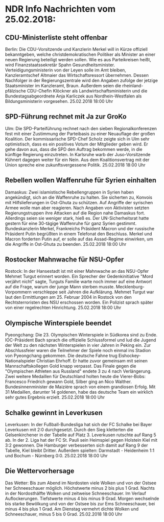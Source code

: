 # NDR Info Nachrichten vom 25.02.2018:


## CDU-Ministerliste steht offenbar
Berlin: Die CDU-Vorsitzende und Kanzlerin Merkel will in Kürze offiziell bekanntgeben, welche christdemokratischen Politiker als Minister an einer neuen Regierung beteiligt werden sollen. Wie es aus Parteikreisen heißt, wird Finanzstaatssekretär Spahn Gesundheitsminister. Verteidigungsministerin von der Leyen solle im Amt bleiben, Kanzleramtschef Altmaier das Wirtschaftsressort übernehmen. Dessen Nachfolger in der Regierungszentrale wird den Angaben zufolge der jetzige Staatsminister im Kanzleramt, Braun. Außerdem seien die rheinland-pfälzische CDU-Chefin Klöckner als Landwirtschaftsministerin und die Bundestagsabgeordnete Anja Karliczek aus Nordhein-Westfalen als Bildungsministerin vorgesehen. 25.02.2018 18:00 Uhr 

## SPD-Führung rechnet mit Ja zur GroKo
Ulm: Die SPD-Parteiführung rechnet nach den sieben Regionalkonferenzen fest mit einer Zustimmung der Parteibasis zu einer Neuauflage der großen Koalition. Der kommissarische SPD-Chef Scholz zeigte sich in Ulm sehr optimistisch, dass es ein positives Votum der Mitglieder geben wird. Er gehe davon aus, dass die SPD den Auftrag bekommen werde, in die künftige Regierung einzutreten. In Karlsruhe warb der Juso-Vorsitzende Kühnert dagegen weiter für ein Nein. Aus dem Koalitionsvertrag mit der Union spreche eine zukunftsvergessene Politik. 25.02.2018 18:00 Uhr 

## Rebellen wollen Waffenruhe für Syrien einhalten
Damaskus: Zwei islamistische Rebellengruppen in Syrien haben angekündigt, sich an die Waffenruhe zu halten. Sie sicherten zu, Konvois mit Hilfslieferungen in Ost-Ghuta zu schützen. Auf Angriffe der syrischen Armee wolle man aber reagieren. Nach Angaben von Aktivisten setzten Regierungstruppen ihre Attacken auf die Region nahe Damaskus fort. Allerdings seien sie weniger stark, hieß es. Der UN-Sicherheitsrat hatte gestern für eine 30-tägige Waffenruhe für ganz Syrien gestimmt. Bundeskanzlerin Merkel, Frankreichs Präsident Macron und der russische Präsident Putin begrüßten in einem Telefonat den Beschluss. Merkel und Macron forderten Putin auf, er solle auf das Assad-Regime einwirken, um die Angriffe in Ost-Ghuta zu beenden. 25.02.2018 18:00 Uhr 

## Rostocker Mahnwache für NSU-Opfer
Rostock: In der Hansestadt ist mit einer Mahnwache an das NSU-Opfer Mehmet Turgut erinnert worden. Ein Sprecher der Gedenkinitiative "Mord verjährt nicht" sagte, Turguts Familie warte noch immer auf eine Antwort auf die Frage, warum der junge Mann sterben musste. Mecklenburg-Vorpommern verschleppe seit Jahren die Aufklärung. Mehmet Turgut war laut den Ermittlungen am 25. Februar 2004 in Rostock von den Rechtsterroristen des NSU erschossen worden. Ein Polizist sprach später von einer regelrechten Hinrichtung. 25.02.2018 18:00 Uhr 

## Olympische Winterspiele beendet
Pyeongchang: 		Die 23. Olympischen Winterspiele in Südkorea sind zu Ende. IOC-Präsident Bach sprach die offizielle Schlussformel und lud die Jugend der Welt zu den nächsten Winterspielen in vier Jahren in Peking ein. Zur Abschlussfeier waren die Teilnehmer der Spiele noch einmal ins Stadion von Pyeongchang gekommen. Die deutsche Fahne trug Eishockey-Nationalspieler Christian Ehrhoff. Er hatte zuvor gemeinsam mit seinen Mannschaftskollegen Gold knapp verpasst. Das Finale gegen die "Olympischen Athleten aus Russland" endete 3 zu 4 nach Verlängerung. Zwei weitere Medaillen für Deutschland holten heute die Vierer-Bobs: Francesco Friedrich gewann Gold, Silber ging an Nico Walther. Bundesinnenminister de Maizière sprach von einem grandiosen Erfolg. Mit 31 Medaillen, darunter 14 goldenen, habe das deutsche Team ein wirklich sehr gutes Ergebnis erzielt. 25.02.2018 18:00 Uhr 

## Schalke gewinnt in Leverkusen
Leverkusen: In der Fußball-Bundesliga hat sich der FC Schalke bei Bayer Leverkusen mit 2:0 durchgesetzt. Durch den Sieg kletterten die Gelsenkirchener in der Tabelle auf Platz 3. Leverkusen rutschte auf Rang 5 ab. In der 2. Liga hat der FC St. Pauli sein Heimspiel gegen Holstein Kiel mit 3:2 gewonnen. Die Hamburger verbesserten sich damit auf Rang 9 der Tabelle, Kiel bleibt Dritter. Außerdem spielten:
Darmstadt - Heidenheim	1:1
und
Bochum - Nürnberg 	0:0. 25.02.2018 18:00 Uhr 

## Die Wettervorhersage
Das Wetter: Bis zum Abend im Nordosten viele Wolken und von der Ostsee her Schneeschauer möglich. Höchstwerte minus 2 bis plus 1 Grad. Nachts in der Nordosthälfte Wolken und zeitweise Schneeschauer. Im Verlauf Auflockerungen. Tiefstwerte minus 4 bis minus 9 Grad. Morgen wechselnde bis starke Bewölkung und von der Ostsee bis zur Ems Schneeschauer, bei minus 4 bis plus 1 Grad. Am Dienstag vermehrt dichte Wolken und Schneeschauer, minus 5 bis 0 Grad. 25.02.2018 18:00 Uhr 
